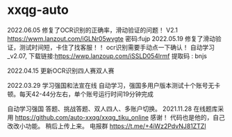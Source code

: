 # xxqg-auto
2022.06.05
修复了OCR识别的正确率，滑动验证的问题！
V2.1   https://wwm.lanzout.com/iGLNr05wvgte  密码:fujp
2022.05.19
修复了滑动验证，测试时间短，卡住了找客服！！
ocr识别需要手动点一下确认！
自动学习_v2.07, 下载链接:https://wwp.lanzoup.com/iSSLD054lrmf  提取码 : bnjs

2022.04.15 
更新OCR识别四人赛双人赛

2022.03.29
学习强国和法宣在线 自动学习，强国多用户版本测试十个账号无卡顿。每天42-44分左右，单个账号运行时间19分钟完成

自动学习强国 答题、挑战答题、双人四人、多账户切换。
2021.11.28
在线题库采用 https://github.com/auto-xxqg/xxqg_tiku_online  感谢！
代码也是他的，自己改改小功能。
稍后上传上来。
电报群 https://t.me/+4iWz2PdvNJ81ZTZl
